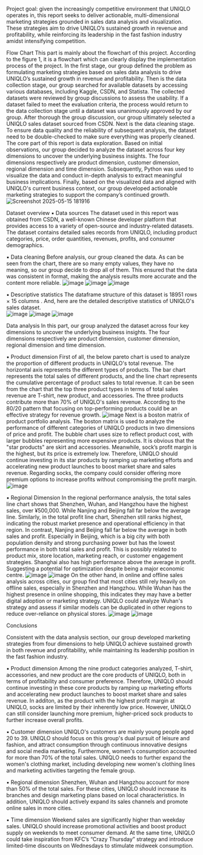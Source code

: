Project goal: given the increasingly competitive environment that UNIQLO operates in, this report seeks to deliver actionable, multi-dimensional marketing strategies grounded in sales data analysis and visualization. These strategies aim to drive UNIQLO’s sustained growth in revenue and profitability, while reinforcing its leadership in the fast fashion industry amidst intensifying competition.

Flow Chart
This part is mainly about the flowchart of this project.  According to the figure 1, it is a flowchart which can clearly display the implementation process of the project.  In the first stage, our group defined the problem as formulating marketing strategies based on sales data analysis to drive UNIQLO’s sustained growth in revenue and profitability.  Then is the data collection stage, our group searched for available datasets by accessing various databases, including Kaggle, CSDN, and Statista.  The collected datasets were reviewed by group discussions to assess the usability.  If a dataset failed to meet the evaluation criteria, the process would return to the data collection stage until a dataset was unanimously approved by our group.  After thorough the group discussion, our group ultimately selected a UNIQLO sales dataset sourced from CSDN.  Next is the data cleaning stage.  To ensure data quality and the reliability of subsequent analysis, the dataset need to be double-checked to make sure everything was properly cleaned.  The core part of this report is data exploration.  Based on initial observations, our group decided to analyze the dataset across four key dimensions to uncover the underlying business insights.  The four dimensions respectively are product dimension, customer dimension, regional dimension and time dimension.  Subsequently, Python was used to visualize the data and conduct in-depth analysis to extract meaningful business implications.  Finally, based on the visualized data and aligned with UNIQLO's current business context, our group developed actionable marketing strategies to support the company’s continued growth.
![Screenshot 2025-05-15 181916](https://github.com/user-attachments/assets/b0aa7fc8-85c8-484d-9d75-2d809ea1c66f)

Dataset overview
▪	Data sources
The dataset used in this report was obtained from CSDN, a well-known Chinese developer platform that provides access to a variety of open-source and industry-related datasets. The dataset contains detailed sales records from UNIQLO, including product categories, price, order quantities, revenues, profits, and consumer demographics.

▪	Data cleaning
Before analysis, our group cleaned the data.  As can be seen from the chart, there are so many empty values, they have no meaning, so our group decide to drop all of them.  This ensured that the data was consistent in format, making the analysis results more accurate and the content more reliable.
![image](https://github.com/user-attachments/assets/4a0ff317-79b0-4c19-b602-d1528f5dc075)
![image](https://github.com/user-attachments/assets/0f73ada8-3646-4f2b-9979-187d6827287d)
![image](https://github.com/user-attachments/assets/a1f72c01-e79a-4e73-833b-5321d6060320)

▪	Descriptive statistics
The dataframe structure of this dataset is 18951 rows × 15 columns .  And, here are the detailed descriptive statistics of UNIQLO's sales dataset.  
![image](https://github.com/user-attachments/assets/30c557ae-3228-4c79-8505-e3901c036eb7)
![image](https://github.com/user-attachments/assets/0d20a5e7-bd1f-480b-8970-1d4962340708)
![image](https://github.com/user-attachments/assets/96b613f9-85d9-48a5-857d-1b135233dad0)

Data analysis
In this part, our group analyzed the dataset across four key dimensions to uncover the underlying business insights.  The four dimensions respectively are product dimension, customer dimension, regional dimension and time dimension.

▪	Product dimension
First of all, the below pareto chart is used to analyze the proportion of different products in UNIQLO's total revenue.  The horizontal axis represents the different types of products.  The bar chart represents the total sales of different products, and the line chart represents the cumulative percentage of product sales to total revenue.  It can be seen from the chart that the top three product types in terms of total sales revenue are T-shirt, new product, and accessories. The three products contribute more than 70% of UNIQLO's sales revenue.  According to the 80/20 pattern that focusing on top-performing products could be an effective strategy for revenue growth. 
![image](https://github.com/user-attachments/assets/9d91095d-4a3e-41a9-b129-15ad4913b0c7)
Next is a boston matrix of product portfolio analysis.  The boston matrix is used to analyze the performance of different categories of UNIQLO products in two dimensions of price and profit.  The bubble chart uses size to reflect product cost, with larger bubbles representing more expensive products.  It is obvious that the "star products" are skirt and accessories. Meanwhile, sock’s profit margin is the highest, but its price is extremely low. Therefore, UNIQLO should continue investing in its star products by ramping up marketing efforts and accelerating new product launches to boost market share and sales revenue. Regarding socks, the company could consider offering more premium options to increase profits without compromising the profit margin.
![image](https://github.com/user-attachments/assets/a55517ba-3520-492e-ab6a-8dfe418618cf)

▪	Regional Dimension
In the regional performance analysis, the total sales line chart shows that Shenzhen, Wuhan, and Hangzhou have the highest sales, over ¥500,000.  While Nanjing and Beijing fall far below the average line. Similarly, in the total profit line chart, Shenzhen still ranks highest, indicating the robust market presence and operational efficiency in that region.  In contrast, Nanjing and Beijing fall far below the average in both sales and profit. Especially in Beijing, which is a big city with both population density and strong purchasing power but has the lowest performance in both total sales and profit. This is possibly related to product mix, store location, marketing reach, or customer engagement strategies. Shanghai also has high performance above the average in profit. Suggesting a potential for optimization despite being a major economic centre.
![image](https://github.com/user-attachments/assets/b5c1266c-0549-4986-8767-14b9768d881e)
![image](https://github.com/user-attachments/assets/bd7ad357-3358-43d6-818e-9a893c80f441)
On the other hand, in online and offline sales analysis across cities, our group find that most cities still rely heavily on offline sales, especially in Shenzhen and Hangzhou. While Wuhan has the highest presence in online shopping, this indicates they may have a better digital adoption or marketing strategy. UNIQLO could analyze Wuhan's strategy and assess if similar models can be duplicated in other regions to reduce over-reliance on physical stores.
![image](https://github.com/user-attachments/assets/55bfcdab-cbc1-4663-8fb3-99838efe6b7f)
![image](https://github.com/user-attachments/assets/018dd77f-6418-430d-b1de-34408834c147)

Conclusions

Consistent with the data analysis section, our group developed marketing strategies from four dimensions to help UNIQLO achieve sustained growth in both revenue and profitability, while maintaining its leadership position in the fast fashion industry.

▪	Product dimension
Among the nine product categories analyzed, T-shirt, accessories, and new product are the core products of UNIQLO, both in terms of profitability and consumer preference.  Therefore, UNIQLO should continue investing in these core products by ramping up marketing efforts and accelerating new product launches to boost market share and sales revenue.  In additon, as the product with the highest profit margin at UNIQLO, socks are limited by their inherently low price. However, UNIQLO can still consider launching more premium, higher-priced sock products to further increase overall profits.

▪	Customer dimension
UNIQLO's customers are mainly young people aged 20 to 39. UNIQLO should focus on this group's dual pursuit of leisure and fashion, and attract consumption through continuous innovative designs and social media marketing. Furthermore, women's consumption accounted for more than 70% of the total sales. UNIQLO needs to further expand the women's clothing market, including developing new women's clothing lines and marketing activities targeting the female group.

▪	Regional dimension
Shenzhen, Wuhan and Hangzhou account for more than 50% of the total sales. For these cities, UNIQLO should increase its branches and design marketing plans based on local characteristics. In addition, UNIQLO should actively expand its sales channels and promote online sales in more cities.

▪	Time dimension
Weekend sales are significantly higher than weekday sales. UNIQLO should increase promotional activities and boost product supply on weekends to meet consumer demand. At the same time, UNIQLO could take inspiration from KFC’s “Crazy Thursday” strategy and introduce limited-time discounts on Wednesdays to stimulate midweek consumption.


